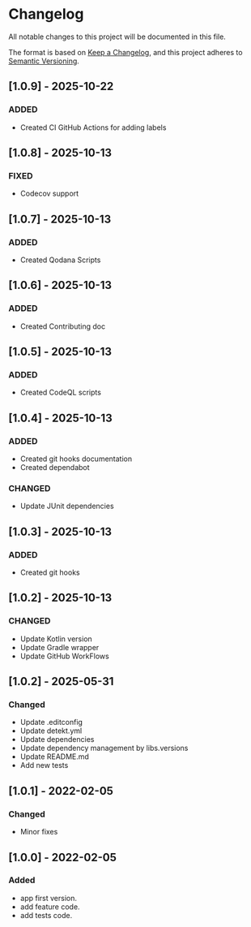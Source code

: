 # Changelog

All notable changes to this project will be documented in this file.

The format is based on [Keep a Changelog](https://keepachangelog.com/en/1.0.0/), and this project adheres
to [Semantic Versioning](https://semver.org/spec/v2.0.0.html).

## [1.0.9] - 2025-10-22

### ADDED

- Created CI GitHub Actions for adding labels

## [1.0.8] - 2025-10-13

### FIXED

- Codecov support

## [1.0.7] - 2025-10-13

### ADDED

- Created Qodana Scripts

## [1.0.6] - 2025-10-13

### ADDED

- Created Contributing doc

## [1.0.5] - 2025-10-13

### ADDED

- Created CodeQL scripts

## [1.0.4] - 2025-10-13

### ADDED

- Created git hooks documentation
- Created dependabot

### CHANGED

- Update JUnit dependencies

## [1.0.3] - 2025-10-13

### ADDED

- Created git hooks

## [1.0.2] - 2025-10-13

### CHANGED

- Update Kotlin version
- Update Gradle wrapper
- Update GitHub WorkFlows

## [1.0.2] - 2025-05-31

### Changed

- Update .editconfig
- Update detekt.yml
- Update dependencies
- Update dependency management by libs.versions
- Update README.md
- Add new tests

## [1.0.1] - 2022-02-05

### Changed

- Minor fixes

## [1.0.0] - 2022-02-05

### Added

- app first version.
- add feature code.
- add tests code.
